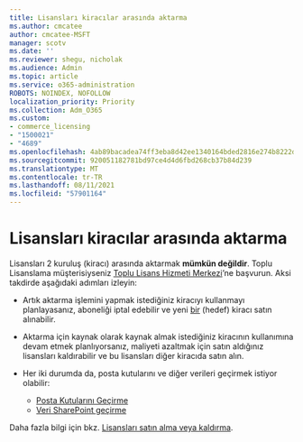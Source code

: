 ```yaml
---
title: Lisansları kiracılar arasında aktarma
ms.author: cmcatee
author: cmcatee-MSFT
manager: scotv
ms.date: ''
ms.reviewer: shegu, nicholak
ms.audience: Admin
ms.topic: article
ms.service: o365-administration
ROBOTS: NOINDEX, NOFOLLOW
localization_priority: Priority
ms.collection: Adm_O365
ms.custom:
- commerce_licensing
- "1500021"
- "4689"
ms.openlocfilehash: 4ab89bacadea74ff3eba8d42ee1340164bded2816e274b8222dd48613c01e5ba
ms.sourcegitcommit: 920051182781bd97ce4d4d6fbd268cb37b84d239
ms.translationtype: MT
ms.contentlocale: tr-TR
ms.lasthandoff: 08/11/2021
ms.locfileid: "57901164"
---
```

# <a name="transfer-licenses-between-tenants"></a>Lisansları kiracılar arasında aktarma

Lisansları 2 kuruluş (kiracı) arasında aktarmak **mümkün değildir**. Toplu Lisanslama müşterisiyseniz [Toplu Lisans Hizmeti Merkezi](https://support.microsoft.com/help/4471406/how-to-contact-the-microsoft-volume-licensing-service-center)’ne başvurun. Aksi takdirde aşağıdaki adımları izleyin:

- Artık aktarma işlemini yapmak istediğiniz kiracıyı kullanmayı planlayasanız, aboneliği [](https://admin.microsoft.com/Adminportal/Home?source=applauncher#/subscriptions) iptal edebilir ve yeni [bir](https://www.microsoft.com/microsoft-365/business/compare-all-microsoft-365-business-products?rtc=2&activetab=tab:primaryr2) (hedef) kiracı satın alınabilir.
- Aktarma için kaynak olarak kaynak almak istediğiniz kiracının kullanımına devam [](https://docs.microsoft.com/microsoft-365/commerce/licenses/buy-licenses#buy-or-remove-licenses-for-your-business-subscription) etmek planlıyorsanız, maliyeti azaltmak için satın aldığınız lisansları kaldırabilir ve bu lisansları diğer kiracıda satın alın.
- Her iki durumda da, posta kutularını ve diğer verileri geçirmek istiyor olabilir:

    - [Posta Kutularını Geçirme](https://docs.microsoft.com/Exchange/mailbox-migration/migrate-mailboxes-across-tenants)
    - [Veri SharePoint geçirme](https://aka.ms/modernSpoAdminCenter/CloudContentMigrations)

Daha fazla bilgi için bkz. [Lisansları satın alma veya kaldırma](https://docs.microsoft.com/microsoft-365/commerce/licenses/buy-licenses).